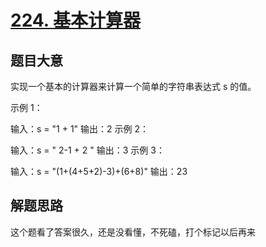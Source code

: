 # [224. 基本计算器](https://leetcode-cn.com/problems/basic-calculator/)


## 题目大意
实现一个基本的计算器来计算一个简单的字符串表达式 s 的值。

示例 1：

输入：s = "1 + 1"
输出：2
示例 2：

输入：s = " 2-1 + 2 "
输出：3
示例 3：

输入：s = "(1+(4+5+2)-3)+(6+8)"
输出：23

## 解题思路
这个题看了答案很久，还是没看懂，不死磕，打个标记以后再来
